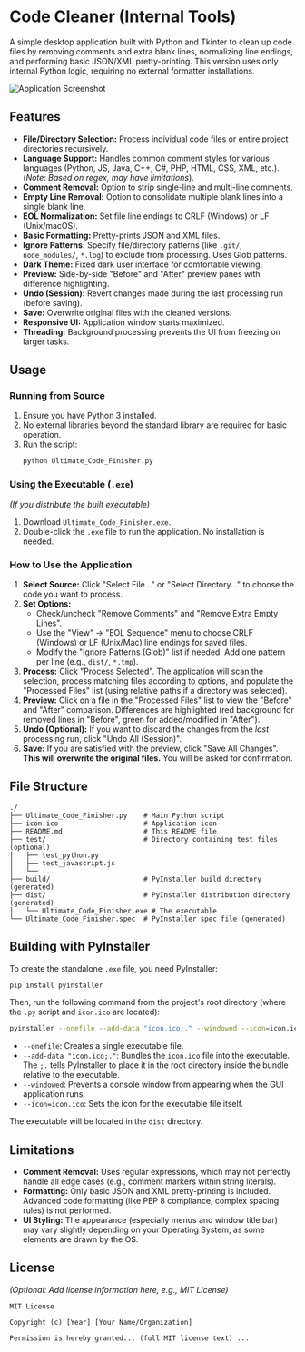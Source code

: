 # Code Cleaner (Internal Tools)

A simple desktop application built with Python and Tkinter to clean up code files by removing comments and extra blank lines, normalizing line endings, and performing basic JSON/XML pretty-printing. This version uses only internal Python logic, requiring no external formatter installations.

![Application Screenshot](https://github.com/user-attachments/assets/ca1cfa1a-5965-420c-a475-4f9dec91ff7d) 

## Features

*   **File/Directory Selection:** Process individual code files or entire project directories recursively.
*   **Language Support:** Handles common comment styles for various languages (Python, JS, Java, C++, C#, PHP, HTML, CSS, XML, etc.). (*Note: Based on regex, may have limitations*).
*   **Comment Removal:** Option to strip single-line and multi-line comments.
*   **Empty Line Removal:** Option to consolidate multiple blank lines into a single blank line.
*   **EOL Normalization:** Set file line endings to CRLF (Windows) or LF (Unix/macOS).
*   **Basic Formatting:** Pretty-prints JSON and XML files.
*   **Ignore Patterns:** Specify file/directory patterns (like `.git/`, `node_modules/`, `*.log`) to exclude from processing. Uses Glob patterns.
*   **Dark Theme:** Fixed dark user interface for comfortable viewing.
*   **Preview:** Side-by-side "Before" and "After" preview panes with difference highlighting.
*   **Undo (Session):** Revert changes made during the last processing run (before saving).
*   **Save:** Overwrite original files with the cleaned versions.
*   **Responsive UI:** Application window starts maximized.
*   **Threading:** Background processing prevents the UI from freezing on larger tasks.

## Usage

### Running from Source

1.  Ensure you have Python 3 installed.
2.  No external libraries beyond the standard library are required for basic operation.
3.  Run the script:
    ```bash
    python Ultimate_Code_Finisher.py
    ```

### Using the Executable (`.exe`)

*(If you distribute the built executable)*

1.  Download `Ultimate_Code_Finisher.exe`.
2.  Double-click the `.exe` file to run the application. No installation is needed.

### How to Use the Application

1.  **Select Source:** Click "Select File..." or "Select Directory..." to choose the code you want to process.
2.  **Set Options:**
    *   Check/uncheck "Remove Comments" and "Remove Extra Empty Lines".
    *   Use the "View" -> "EOL Sequence" menu to choose CRLF (Windows) or LF (Unix/Mac) line endings for saved files.
    *   Modify the "Ignore Patterns (Glob)" list if needed. Add one pattern per line (e.g., `dist/`, `*.tmp`).
3.  **Process:** Click "Process Selected". The application will scan the selection, process matching files according to options, and populate the "Processed Files" list (using relative paths if a directory was selected).
4.  **Preview:** Click on a file in the "Processed Files" list to view the "Before" and "After" comparison. Differences are highlighted (red background for removed lines in "Before", green for added/modified in "After").
5.  **Undo (Optional):** If you want to discard the changes from the *last* processing run, click "Undo All (Session)".
6.  **Save:** If you are satisfied with the preview, click "Save All Changes". **This will overwrite the original files.** You will be asked for confirmation.

## File Structure

```
./
├── Ultimate_Code_Finisher.py    # Main Python script
├── icon.ico                     # Application icon
├── README.md                    # This README file
├── test/                        # Directory containing test files (optional)
│   ├── test_python.py
│   ├── test_javascript.js
│   └── ...
├── build/                       # PyInstaller build directory (generated)
├── dist/                        # PyInstaller distribution directory (generated)
│   └── Ultimate_Code_Finisher.exe # The executable
└── Ultimate_Code_Finisher.spec  # PyInstaller spec file (generated)
```

## Building with PyInstaller

To create the standalone `.exe` file, you need PyInstaller:

```bash
pip install pyinstaller
```

Then, run the following command from the project's root directory (where the `.py` script and `icon.ico` are located):

```bash
pyinstaller --onefile --add-data "icon.ico;." --windowed --icon=icon.ico Ultimate_Code_Finisher.py
```

*   `--onefile`: Creates a single executable file.
*   `--add-data "icon.ico;."`: Bundles the `icon.ico` file into the executable. The `;.` tells PyInstaller to place it in the root directory inside the bundle relative to the executable.
*   `--windowed`: Prevents a console window from appearing when the GUI application runs.
*   `--icon=icon.ico`: Sets the icon for the executable file itself.

The executable will be located in the `dist` directory.

## Limitations

*   **Comment Removal:** Uses regular expressions, which may not perfectly handle all edge cases (e.g., comment markers within string literals).
*   **Formatting:** Only basic JSON and XML pretty-printing is included. Advanced code formatting (like PEP 8 compliance, complex spacing rules) is not performed.
*   **UI Styling:** The appearance (especially menus and window title bar) may vary slightly depending on your Operating System, as some elements are drawn by the OS.

## License

*(Optional: Add license information here, e.g., MIT License)*

```
MIT License

Copyright (c) [Year] [Your Name/Organization]

Permission is hereby granted... (full MIT license text) ...
```
